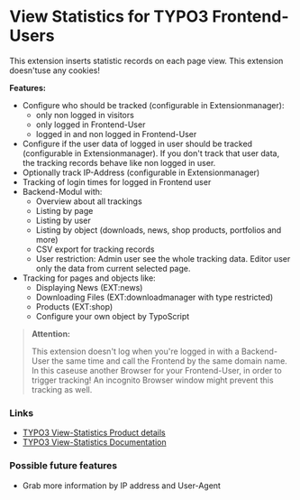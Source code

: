 # View Statistics for TYPO3 Frontend-Users

This extension inserts statistic records on each page view. This extension doesn'tuse any cookies!

**Features:**

*	Configure who should be tracked (configurable in Extensionmanager):
    *   only non logged in visitors
    *   only logged in Frontend-User
    *   logged in and non logged in Frontend-User
*   Configure if the user data of logged in user should be tracked (configurable in Extensionmanager). If you don't track that user data, the tracking records behave like non logged in user.
*   Optionally track IP-Address (configurable in Extensionmanager)
*   Tracking of login times for logged in Frontend user
*	Backend-Modul with:
    *   Overview about all trackings
    *   Listing by page
    *   Listing by user
    *   Listing by object (downloads, news, shop products, portfolios and more)
    *   CSV export for tracking records
    *   User restriction: Admin user see the whole tracking data. Editor user only the data from current selected page.
*   Tracking for pages and objects like:
    *   Displaying News (EXT:news)
    *   Downloading Files (EXT:downloadmanager with type restricted)
    *   Products (EXT:shop)
    *   Configure your own object by TypoScript

>	**Attention:**
>
>	This extension doesn't log when you're logged in with a Backend-User the same time and call the Frontend by the same domain name. In this caseuse another Browser for your Frontend-User, in order to trigger tracking! An incognito Browser window might prevent this tracking as well.



### Links

*   [TYPO3 View-Statistics Product details][link-typo3-view-statistics-product-details]
*   [TYPO3 View-Statistics Documentation][link-typo3-view-statistics-documentation]



[link-typo3-view-statistics-product-details]: https://www.coding.ms/products/typo3-view-statistics/ "TYPO3 View-Statistics Product details"
[link-typo3-view-statistics-documentation]: https://www.coding.ms/documentation/typo3-view-statistics/ "TYPO3 View-Statistics Documentation"



### Possible future features

*   Grab more information by IP address and User-Agent
